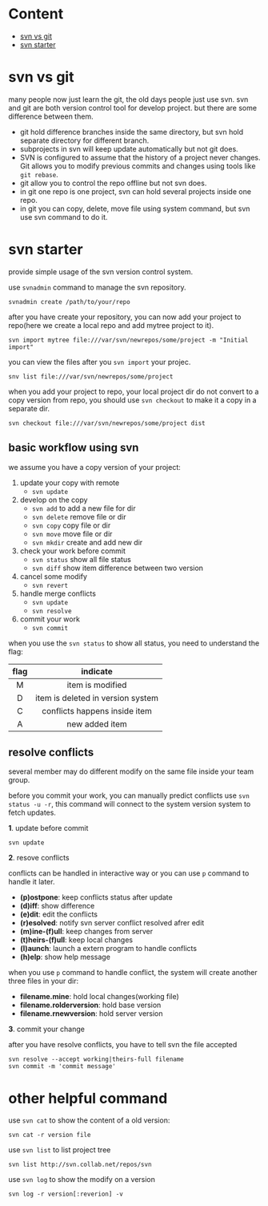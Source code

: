 # Content

- [svn vs git](#svn-vs-git)
-  [svn starter](#svn-starter)

# svn vs git

many people now just learn the git, the old days people just use svn. svn and git are both version control tool for develop project. but there are some difference between them.

+ git hold difference branches inside the same directory, but svn hold separate directory for different branch.
+ subprojects in svn will keep update automatically but not git does.
+ SVN is configured to assume that the history of a project never changes. Git allows you to modify previous commits and changes using tools like `git rebase`.
+ git allow you to control the repo offline but not svn does.
+ in git one repo is one project, svn can hold several projects inside one repo.
+ in git you can copy, delete, move file using system command, but svn use svn command to do it.

# svn starter

provide simple usage of the svn version control system.

use `svnadmin` command to manage the svn repository.

``` shell
svnadmin create /path/to/your/repo
```

after you have create your repository, you can now add your project to repo(here we create a local repo and add mytree project to it).

``` shell
svn import mytree file:///var/svn/newrepos/some/project -m "Initial import"
```

you can view the files after you `svn import` your projec.
``` shell
snv list file:///var/svn/newrepos/some/project
```

when you add your project to repo, your local project dir do not convert to a copy version from repo, you should use `svn checkout` to make it a copy in a separate dir.
``` shell
svn checkout file:///var/svn/newrepos/some/project dist
```

## basic workflow using svn

we assume you have a copy version of your project:

1. update your copy with remote
    - `svn update`
2. develop on the copy
    - `svn add` to add a new file for dir
    - `svn delete` remove file or dir
    - `svn copy` copy file or dir
    - `svn move` move file or dir
    - `svn mkdir` create and add new dir
3. check your work before commit
    - `svn status` show all file status
    -  `svn diff` show item difference between two version
4. cancel some modify
    - `svn revert`
5. handle merge conflicts
    - `svn update`
    - `svn resolve`
6. commit your work
    - `svn commit`

when you use the `svn status` to show all status, you need to understand the flag:

| flag | indicate |
|:----:|:--------:|
|M|item is modified|
|D|item is deleted in version system|
|C|conflicts happens inside item|
|A|new added item|

## resolve conflicts

several member may do different modify on the same file inside your team group.

before you commit your work, you can manually predict conflicts use `svn status -u -r`, this command will connect to the system version system to fetch updates.

**1**. update before commit

``` shell
svn update
```

**2**. resove conflicts

conflicts can be handled in interactive way or you can use `p` command to handle it later.

   - **(p)ostpone**: keep conflicts status after update
   - **(d)iff**: show difference
   - **(e)dit**: edit the conflicts
   - **(r)esolved**: notify svn server conflict resolved afrer edit
   - **(m)ine-(f)ull**: keep changes from server
   - **(t)heirs-(f)ull**: keep local changes
   - **(l)aunch**: launch a extern program to handle conflicts
   - **(h)elp**: show help message

when you use `p` command to handle conflict, the system will create another three files in your dir:

- **filename.mine**: hold local changes(working file)
- **filename.rolderversion**: hold base version
- **filename.rnewversion**: hold server version

**3**. commit your change

after you have resolve conflicts, you have to tell svn the file accepted

``` shell
svn resolve --accept working|theirs-full filename
svn commit -m 'commit message'
```

# other helpful command

use `svn cat` to show the content of a old version:

``` shell
svn cat -r version file
```

use `svn list` to list project tree

```shell
svn list http://svn.collab.net/repos/svn
```

use `svn log` to show the modify on a version

``` shell
svn log -r version[:reverion] -v
```

